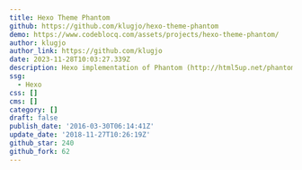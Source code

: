 ```yaml
---
title: Hexo Theme Phantom
github: https://github.com/klugjo/hexo-theme-phantom
demo: https://www.codeblocq.com/assets/projects/hexo-theme-phantom/
author: klugjo
author_link: https://github.com/klugjo
date: 2023-11-28T10:03:27.339Z
description: Hexo implementation of Phantom (http://html5up.net/phantom)
ssg:
  - Hexo
css: []
cms: []
category: []
draft: false
publish_date: '2016-03-30T06:14:41Z'
update_date: '2018-11-27T10:26:19Z'
github_star: 240
github_fork: 62
---
```

